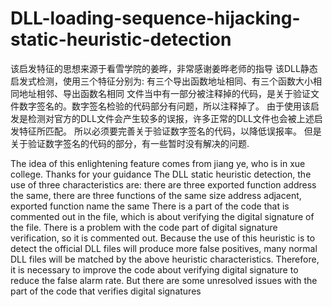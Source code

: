 # DLL-loading-sequence-hijacking-static-heuristic-detection
该启发特征的思想来源于看雪学院的姜晔，非常感谢姜晔老师的指导
该DLL静态启发式检测，使用三个特征分别为: 有三个导出函数地址相同、有三个函数大小相同地址相邻、导出函数名相同
文件当中有一部分被注释掉的代码，是关于验证文件数字签名的。数字签名检验的代码部分有问题，所以注释掉了。
由于使用该启发是检测对官方的DLL文件会产生较多的误报，许多正常的DLL文件也会被上述启发特征所匹配。
所以必须要完善关于验证数字签名的代码，以降低误报率。
但是关于验证数字签名的代码的部分，有一些暂时没有解决的问题.

The idea of this enlightening feature comes from jiang ye, who is in xue college. Thanks for your guidance
The DLL static heuristic detection, the use of three characteristics are: there are three exported function address the same, there are three functions of the same size address adjacent, exported function name the same
There is a part of the code that is commented out in the file, which is about verifying the digital signature of the file. There is a problem with the code part of digital signature verification, so it is commented out.
Because the use of this heuristic is to detect the official DLL files will produce more false positives, many normal DLL files will be matched by the above heuristic characteristics.
Therefore, it is necessary to improve the code about verifying digital signature to reduce the false alarm rate.
But there are some unresolved issues with the part of the code that verifies digital signatures
